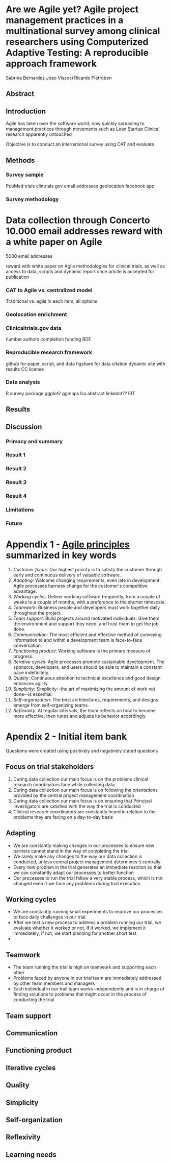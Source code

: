 # Are we Agile yet? Agile project management practices in a multinational survey among clinical researchers using Computerized Adaptive Testing: A reproducible approach framework

Sabrina Bernardez
Joao Vissoci
Ricardo Pietrobon

## Abstract
<!-- will write at the end --> 


## Introduction
Agile has taken over the software world, now quickly spreading to management practices through movements such as Lean Startup
Clinical research apparently untouched

<!-- 

While agility can be seen as a means to an end, a number of approaches have been proposed to quantify agility. Agility Index Measurements (AIM)[25] score projects against a number of agility factors to achieve a total. The similarly named Agility Measurement Index,[26] scores developments against five dimensions of a software project (duration, risk, novelty, effort, and interaction). Other techniques are based on measurable goals.[27] Another study using fuzzy mathematics[28] has suggested that project velocity can be used as a metric of agility. There are agile self-assessments to determine whether a team is using agile practices (Nokia test,[29] Karlskrona test,[30] 42 points test[31]).
While such approaches have been proposed to measure agility, the practical application of such metrics is yet to be seen. There is agile software development ROI data available from the CSIAC ROI Dashboard.[32]

^ "David Bock's Weblog : Weblog". Jroller.com. Retrieved 2 April 2010.
^ "Agility measurement index". Doi.acm.org. Retrieved 2 April 2010.
^ Peter Lappo; Henry C.T. Andrew. "Assessing Agility". Retrieved 6 June 2010.
^ Kurian, Tisni (2006). Agility Metrics: A Quantitative Fuzzy Based Approach for Measuring Agility of a Software Process, ISAM-Proceedings of International Conference on Agile Manufacturing'06(ICAM-2006), Norfolk, U.S.
^ Joe Little (2 December 2007). "Nokia test, A scrum-specific test". Agileconsortium.blogspot.com. Retrieved 6 June 2010.
^ Mark Seuffert, Piratson Technologies, Sweden. "Karlskrona test, A generic agile adoption test". Piratson.se. Retrieved 6 June 2010.
^ "How agile are you, a scrum-specific test". Agile-software-development.com. Retrieved 6 June 2010.
^ CSIAC ROI Dashboard Retrieved 11 November 2011.

http://www.publishing.waldenu.edu/cgi/viewcontent.cgi?article=1046&context=ijamt


 -->

<!-- One of the early studies reporting gains in quality, productivity, and business satisfaction by using Agile methods was a survey conducted by Shine Technologies from November 2002 to January 2003.[33] A similar survey conducted in 2006 by Scott Ambler, the Practice Leader for Agile Development with IBM Rational's Methods Group reported similar benefits.[34] Others claim that agile development methods are still too young to require extensive academic proof of their success.[35] -->


<!-- 
Some things that may negatively impact the success of an agile project are: Large-scale development efforts (>20 developers), though scaling strategies[37] and evidence of some large projects[41] have been described. Distributed development efforts (non-colocated teams). Strategies have been described in Bridging the Distance[42] and Using an Agile Software Process with Offshore Development.[43] Forcing an agile process on a development team.[44] Mission-critical systems where failure is not an option at any cost (e.g. software for air traffic control). -->

Objective is to conduct an international survey using CAT and evaluate 


## Methods



### Survey sample
PubMed trials
clintrials.gov email addresses
geolocation
facebook app



### Survey methodology
Data collection through Concerto
10.000 email addresses
reward with a white paper on Agile
=======
5000 email addresses

reward with white paper on Agile methodologies for clinical trials, as well as access to data, scripts and dynamic report once article is accepted for publication



### CAT to Agile vs. centralized model
Traditional vs. agile in each item, all options 



### Geolocation enrichment



### Clinicaltrials.gov data
number authors
completion
funding
RDF


### Reproducible research framework
github for paper, script, and data
figshare for data citation
dynamic site with results
CC license


### Data analysis

R survey package
ggplot2
ggmaps
lsa abstract linkedct??
IRT


## Results


## Discussion


### Primacy and summary

### Result 1

### Result 2

### Result 3

### Result 4

### Limitations

### Future


# Appendix 1 - [Agile principles](http://agilemanifesto.org/principles.html) summarized in key words

1. *Customer focus*: Our highest priority is to satisfy the customer through early and continuous delivery of valuable software.
2. *Adapting*: Welcome changing requirements, even late in development. Agile processes harness change for the customer's competitive advantage. 
3. *Working cycles*: Deliver working software frequently, from a couple of weeks to a couple of months, with a preference to the shorter timescale.
4. *Teamwork*: Business people and developers must work together daily throughout the project. 
5. *Team support*: Build projects around motivated individuals. Give them the environment and support they need, and trust them to get the job done. 
6. *Communication*: The most efficient and effective method of conveying information to and within a development team is face-to-face conversation. 
7. *Functioning product*: Working software is the primary measure of progress. 
8. *Iterative cycles*: Agile processes promote sustainable development. The sponsors, developers, and users should be able to maintain a constant pace indefinitely. 
9. *Quality*: Continuous attention to technical excellence and good design enhances agility. 
10. *Simplicity*: Simplicity--the art of maximizing the amount of work not done--is essential. 
11. *Self-organization*: The best architectures, requirements, and designs emerge from self-organizing teams. 
12. *Reflexivity*: At regular intervals, the team reflects on how to become more effective, then tunes and adjusts its behavior accordingly.

# Apendix 2 - Initial item bank

Questions were created using positively and negatively stated questions


## Focus on trial stakeholders
1. During data collection our main focus is on the problems clinical research coordinators face while collecting data
1. During data collection our main focus is on following the orientations provided by the central project management coordination
1. During data collection our main focus is on ensuring that Principal Investigators are satisfied with the way the trial is conducted
2. Clinical research coordinators are constantly heard in relation to the problems they are facing on a day-to-day basis

## Adapting
* We are constantly making changes in our processes to ensure new barriers cannot stand in the way of completing the trial 
* We rarely make any changes to the way our data collection is conducted, unless central project management determines it centrally
* Every new problem in the trial generates an immediate reaction so that we can constantly adapt our processes to better function
* Our processes to run the trial follow a very stable process, which is not changed even if we face any problems during trial execution


## Working cycles
* We are constantly running small experiments to improve our processes to face daily challenges in our trial.
* After we test a new process to address a problem running our trial, we evaluate whether it worked or not. If it worked, we implement it immediately, if not, we start planning for another short test
* 

## Teamwork
* The team running the trial is high on teamwork and supporting each other
* Problems faced by anyone in our trial team are immediately addressed by other team members and managers
* Each individual in our trail team works independently and is in charge of finding solutions to problems that might occur in the process of conducting the trial


## Team support

## Communication

## Functioning product

## Iterative cycles

## Quality

## Simplicity

## Self-organization

## Reflexivity

## Learning needs
